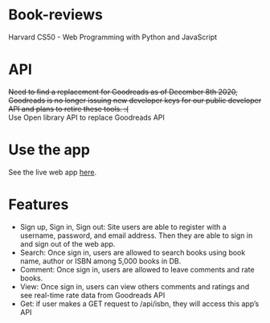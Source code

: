 # Book-reviews

Harvard CS50 - Web Programming with Python and JavaScript

# API #

<s>Need to find a replacement for Goodreads as of December 8th 2020, Goodreads is no longer issuing new developer keys for
our public developer API and plans to retire these tools. :(</s>
<br>
Use Open library API to replace Goodreads API


# Use the app #

See the live web app [here](https://book-reviews-td.herokuapp.com/).

# Features # 

- Sign up, Sign in, Sign out: Site users are able to register with a username, password, and email address. Then they
  are able to sign in and sign out of the web app.
- Search: Once sign in, users are allowed to search books using book name, author or ISBN among 5,000 books in DB.
- Comment: Once sign in, users are allowed to leave comments and rate books.
- View: Once sign in, users can view others comments and ratings and see real-time rate data from Goodreads API
- Get: if user makes a GET request to /api/isbn, they will access this app’s API